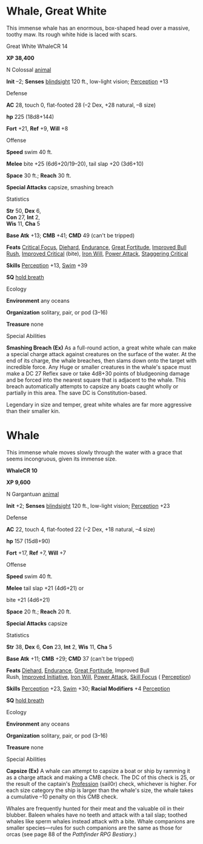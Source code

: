 # Whale, Great White 

This immense whale has an enormous, box-shaped head over a massive, toothy maw. Its rough white hide is laced with scars.

Great White WhaleCR 14

**XP 38,400**

N Colossal [animal](/pathfinderRPG/prd/monsters/creatureTypes.html#_animal)

**Init** –2; **Senses** [blindsight](/pathfinderRPG/prd/monsters/universalMonsterRules.html#_blindsight) 120 ft., low-light vision; [Perception](/pathfinderRPG/prd/additionalMonsters/../skills/perception.html#_perception) +13

Defense

**AC** 28, touch 0, flat-footed 28 (–2 Dex, +28 natural, –8 size)

**hp** 225 (18d8+144)

**Fort** +21, **Ref** +9, **Will** +8

Offense

**Speed** swim 40 ft.

**Melee** bite +25 (6d6+20/19–20), tail slap +20 (3d6+10)

**Space** 30 ft.; **Reach** 30 ft.

**Special Attacks** capsize, smashing breach

Statistics

**Str** 50, **Dex** 6,   
**Con** 27, **Int** 2,   
**Wis** 11, **Cha** 5

**Base Atk** +13; **CMB** +41; **CMD** 49 (can't be tripped)

**Feats** [Critical Focus](/pathfinderRPG/prd/additionalMonsters/../feats.html#_critical-focus), [Diehard](/pathfinderRPG/prd/additionalMonsters/../feats.html#_diehard), [Endurance](/pathfinderRPG/prd/additionalMonsters/../feats.html#_endurance), [Great Fortitude](/pathfinderRPG/prd/additionalMonsters/../feats.html#_great-fortitude), [Improved Bull Rush](/pathfinderRPG/prd/additionalMonsters/../feats.html#_improved-bull-rush), [Improved Critical](/pathfinderRPG/prd/additionalMonsters/../feats.html#_improved-critical) (bite), [Iron Will](/pathfinderRPG/prd/additionalMonsters/../feats.html#_iron-will), [Power Attack](/pathfinderRPG/prd/additionalMonsters/../feats.html#_power-attack), [Staggering Critical](/pathfinderRPG/prd/additionalMonsters/../feats.html#_staggering-critical)

**Skills** [Perception](/pathfinderRPG/prd/additionalMonsters/../skills/perception.html#_perception) +13, [Swim](/pathfinderRPG/prd/additionalMonsters/../skills/swim.html#_swim) +39

**SQ** [hold breath](/pathfinderRPG/prd/monsters/universalMonsterRules.html#_hold-breath)

Ecology

**Environment** any oceans

**Organization** solitary, pair, or pod (3–16)

**Treasure** none

Special Abilities

**Smashing Breach (Ex)** As a full-round action, a great white whale can make a special charge attack against creatures on the surface of the water. At the end of its charge, the whale breaches, then slams down onto the target with incredible force. Any Huge or smaller creatures in the whale's space must make a DC 27 Reflex save or take 4d8+30 points of bludgeoning damage and be forced into the nearest square that is adjacent to the whale. This breach automatically attempts to capsize any boats caught wholly or partially in this area. The save DC is Constitution-based.

Legendary in size and temper, great white whales are far more aggressive than their smaller kin.

# Whale 

This immense whale moves slowly through the water with a grace that seems incongruous, given its immense size.

**WhaleCR 10**

**XP 9,600**

N Gargantuan [animal](/pathfinderRPG/prd/monsters/creatureTypes.html#_animal)

**Init** +2; **Senses** [blindsight](/pathfinderRPG/prd/monsters/universalMonsterRules.html#_blindsight) 120 ft., low-light vision; [Perception](/pathfinderRPG/prd/additionalMonsters/../skills/perception.html#_perception) +23

Defense

**AC** 22, touch 4, flat-footed 22 (–2 Dex, +18 natural, –4 size)

**hp** 157 (15d8+90)

**Fort** +17, **Ref** +7, **Will** +7

Offense

**Speed** swim 40 ft.

**Melee** tail slap +21 (4d6+21) or

bite +21 (4d6+21)

**Space** 20 ft.; **Reach** 20 ft.

**Special Attacks** capsize

Statistics

**Str** 38, **Dex** 6, **Con** 23, **Int** 2, **Wis** 11, **Cha** 5

**Base Atk** +11; **CMB** +29; **CMD** 37 (can't be tripped)

**Feats** [Diehard](/pathfinderRPG/prd/additionalMonsters/../feats.html#_diehard), [Endurance](/pathfinderRPG/prd/additionalMonsters/../feats.html#_endurance), [Great Fortitude](/pathfinderRPG/prd/additionalMonsters/../feats.html#_great-fortitude), Improved Bull   
Rush, [Improved Initiative](/pathfinderRPG/prd/additionalMonsters/../feats.html#_improved-initiative), [Iron Will](/pathfinderRPG/prd/additionalMonsters/../feats.html#_iron-will), [Power Attack](/pathfinderRPG/prd/additionalMonsters/../feats.html#_power-attack), [Skill Focus](/pathfinderRPG/prd/additionalMonsters/../feats.html#_skill-focus) ( [Perception](/pathfinderRPG/prd/additionalMonsters/../skills/perception.html#_perception))

**Skills** [Perception](/pathfinderRPG/prd/additionalMonsters/../skills/perception.html#_perception) +23, [Swim](/pathfinderRPG/prd/additionalMonsters/../skills/swim.html#_swim) +30; **Racial Modifiers** +4 [Perception](/pathfinderRPG/prd/additionalMonsters/../skills/perception.html#_perception)

**SQ** [hold breath](/pathfinderRPG/prd/monsters/universalMonsterRules.html#_hold-breath)

Ecology

**Environment** any oceans

**Organization** solitary, pair, or pod (3–16)

**Treasure** none

Special Abilities

**Capsize (Ex)** A whale can attempt to capsize a boat or ship by ramming it as a charge attack and making a CMB check. The DC of this check is 25, or the result of the captain's [Profession](/pathfinderRPG/prd/additionalMonsters/../skills/profession.html#_profession) (sail0r) check, whichever is higher. For each size category the ship is larger than the whale's size, the whale takes a cumulative –10 penalty on this CMB check.

Whales are frequently hunted for their meat and the valuable oil in their blubber. Baleen whales have no teeth and attack with a tail slap; toothed whales like sperm whales instead attack with a bite. Whale companions are smaller species—rules for such companions are the same as those for orcas (see page 88 of the _Pathfinder RPG Bestiary_.)

